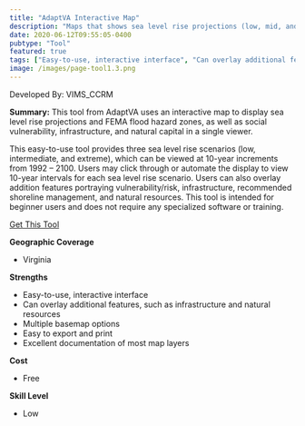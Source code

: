 ```yaml
---
title: "AdaptVA Interactive Map"
description: "Maps that shows sea level rise projections (low, mid, and high) in relationship to social vulnerability, infrastructure, management, and natural resources."
date: 2020-06-12T09:55:05-0400
pubtype: "Tool"
featured: true
tags: ["Easy-to-use, interactive interface", "Can overlay additional features, such as infrastructure and natural resources", "Multiple basemap options", "Easy to export and print", "Excellent documentation of most map layers"]
image: /images/page-tool1.3.png
---
```

Developed By: VIMS_CCRM

**Summary:** This tool from AdaptVA uses an interactive map to display sea level rise projections and FEMA flood hazard zones, as well as social vulnerability, infrastructure, and natural capital in a single viewer. 

This easy-to-use tool provides three sea level rise scenarios (low, intermediate, and extreme), which can be viewed at 10-year increments from 1992 – 2100. Users may click through or automate the display to view 10-year intervals for each sea level rise scenario. Users can also overlay addition features portraying vulnerability/risk, infrastructure, recommended shoreline management, and natural resources.  This tool is intended for beginner users and does not require any specialized software or training.

<a href="http://cmap2.vims.edu/AdaptVA/adaptVA_viewer.html" target="_blank">Get This Tool</a>

__**Geographic Coverage**__
-  Virginia

__**Strengths**__
-  Easy-to-use, interactive interface
-  Can overlay additional features, such as infrastructure and natural resources
-   Multiple basemap options
-   Easy to export and print
-   Excellent documentation of most map layers

__**Cost**__
- Free

__**Skill Level**__
- Low
